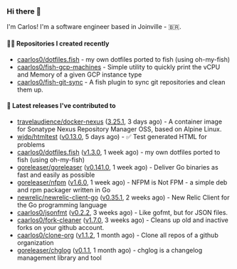 ### Hi there 👋

I'm Carlos! I'm a software engineer based in Joinville - 🇧🇷.

#### 👨‍💻 Repositories I created recently

- [caarlos0/dotfiles.fish](https://github.com/caarlos0/dotfiles.fish) - my own dotfiles ported to fish (using oh-my-fish)
- [caarlos0/fish-gcp-machines](https://github.com/caarlos0/fish-gcp-machines) - Simple utility to quickly print the vCPU and Memory of a given GCP instance type
- [caarlos0/fish-git-sync](https://github.com/caarlos0/fish-git-sync) - A fish plugin to sync git repositories and clean them up.

#### 🚀 Latest releases I've contributed to

- [travelaudience/docker-nexus](https://github.com/travelaudience/docker-nexus) ([3.25.1](https://github.com/travelaudience/docker-nexus/releases/tag/3.25.1), 3 days ago) - A container image for Sonatype Nexus Repository Manager OSS, based on Alpine Linux.
- [wjdp/htmltest](https://github.com/wjdp/htmltest) ([v0.13.0](https://github.com/wjdp/htmltest/releases/tag/v0.13.0), 5 days ago) - :white_check_mark: Test generated HTML for problems
- [caarlos0/dotfiles.fish](https://github.com/caarlos0/dotfiles.fish) ([v1.3.0](https://github.com/caarlos0/dotfiles.fish/releases/tag/v1.3.0), 1 week ago) - my own dotfiles ported to fish (using oh-my-fish)
- [goreleaser/goreleaser](https://github.com/goreleaser/goreleaser) ([v0.141.0](https://github.com/goreleaser/goreleaser/releases/tag/v0.141.0), 1 week ago) - Deliver Go binaries as fast and easily as possible
- [goreleaser/nfpm](https://github.com/goreleaser/nfpm) ([v1.6.0](https://github.com/goreleaser/nfpm/releases/tag/v1.6.0), 1 week ago) - NFPM is Not FPM - a simple deb and rpm packager written in Go
- [newrelic/newrelic-client-go](https://github.com/newrelic/newrelic-client-go) ([v0.35.1](https://github.com/newrelic/newrelic-client-go/releases/tag/v0.35.1), 2 weeks ago) - New Relic Client for the Go programming language
- [caarlos0/jsonfmt](https://github.com/caarlos0/jsonfmt) ([v0.2.2](https://github.com/caarlos0/jsonfmt/releases/tag/v0.2.2), 3 weeks ago) -  Like gofmt, but for JSON files.
- [caarlos0/fork-cleaner](https://github.com/caarlos0/fork-cleaner) ([v1.7.0](https://github.com/caarlos0/fork-cleaner/releases/tag/v1.7.0), 3 weeks ago) - Cleans up old and inactive forks on your github account.
- [caarlos0/clone-org](https://github.com/caarlos0/clone-org) ([v1.1.2](https://github.com/caarlos0/clone-org/releases/tag/v1.1.2), 1 month ago) - Clone all repos of a github organization
- [goreleaser/chglog](https://github.com/goreleaser/chglog) ([v0.1.1](https://github.com/goreleaser/chglog/releases/tag/v0.1.1), 1 month ago) - chglog is a changelog management library and tool
